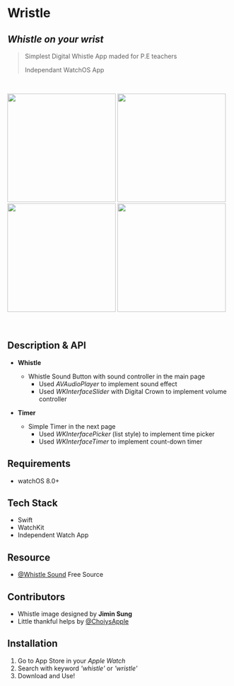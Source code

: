 # Wristle

## _Whistle on your wrist_
> Simplest Digital Whistle App maded for P.E teachers    
> 
> Independant WatchOS App                

</br>   
<p float="left">
  <img src="https://user-images.githubusercontent.com/47246760/173627160-e800fe2c-96d6-49b0-b78b-d6b79f67cadc.gif" width="245" />
  <img src="https://user-images.githubusercontent.com/47246760/173628718-e1911484-1111-4321-b240-eb29192d1983.gif" width="245" /> 
  <img src="https://user-images.githubusercontent.com/47246760/173628767-11f03004-3e65-4c0e-ad20-06f8aaeddc10.gif" width="245" />
  <img src="https://user-images.githubusercontent.com/47246760/173628921-a982cc39-d61d-452c-a0da-90f7fe7b4fd1.gif" width="245" />
</p>
</br>   

## Description & API
* **Whistle**
  * Whistle Sound Button with sound controller in the main page
    * Used _AVAudioPlayer_ to implement sound effect
    * Used _WKInterfaceSlider_ with Digital Crown to implement volume controller

* **Timer** 
  * Simple Timer in the next page
    * Used _WKInterfacePicker_ (list style) to implement time picker
    * Used _WKInterfaceTimer_ to implement count-down timer 


## Requirements
* watchOS 8.0+


## Tech Stack
* Swift
* WatchKit
* Independent Watch App


## Resource
* [@Whistle Sound]() Free Source


## Contributors
* Whistle image designed by **Jimin Sung**
* Little thankful helps by [@ChoiysApple](https://github.com/ChoiysApple)


## Installation
1. Go to App Store in your _Apple Watch_ 
2. Search with keyword _'whistle'_ or _'wristle'_
3. Download and Use!
